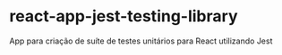 # react-app-jest-testing-library
App para criação de suíte de testes unitários para React utilizando Jest
